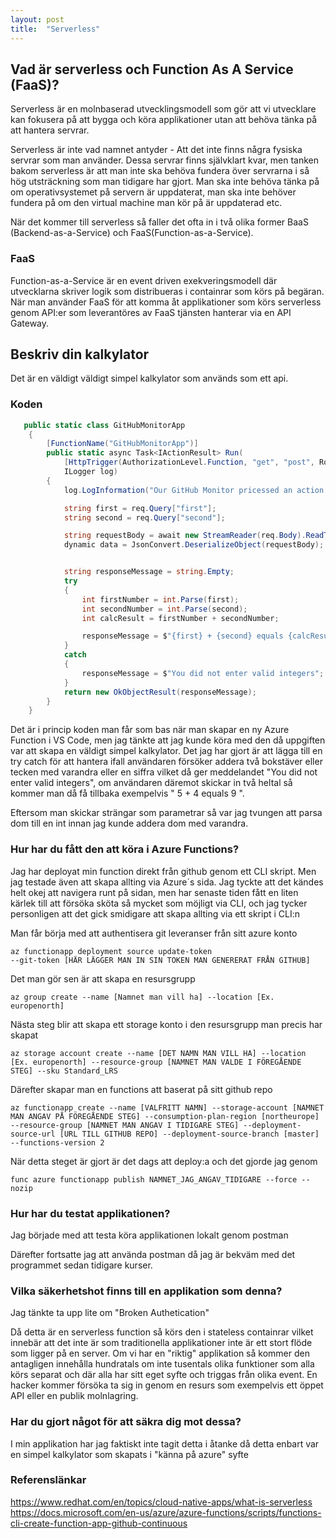 ```yaml
---
layout: post
title:  "Serverless"
---
```


## Vad är serverless och Function As A Service (FaaS)?

Serverless är en molnbaserad utvecklingsmodell som gör att vi utvecklare kan fokusera på att bygga och köra applikationer utan att behöva tänka på att hantera servrar.

Serverless är inte vad namnet antyder - Att det inte finns några fysiska servrar som man använder. Dessa servrar finns självklart kvar, men tanken bakom serverless är att man inte ska behöva fundera över servrarna i så hög utsträckning som man tidigare har gjort. Man ska inte behöva tänka på om operativsystemet på servern är uppdaterat, man ska inte behöver fundera på om den virtual machine man kör på är uppdaterad etc. 

När det kommer till serverless så faller det ofta in i två olika former BaaS (Backend-as-a-Service) och FaaS(Function-as-a-Service).

### FaaS

Function-as-a-Service är en event driven exekveringsmodell där utvecklarna skriver logik som distribueras i containrar som körs på begäran. När man använder FaaS för att komma åt applikationer som körs serverless genom API:er som leverantöres av FaaS tjänsten hanterar via en API Gateway.


## Beskriv din kalkylator

Det är en väldigt väldigt simpel kalkylator som används som ett api.

### Koden

```csharp
   public static class GitHubMonitorApp
    {
        [FunctionName("GitHubMonitorApp")]
        public static async Task<IActionResult> Run(
            [HttpTrigger(AuthorizationLevel.Function, "get", "post", Route = null)] HttpRequest req,
            ILogger log)
        {
            log.LogInformation("Our GitHub Monitor pricessed an action.");

            string first = req.Query["first"];
            string second = req.Query["second"];

            string requestBody = await new StreamReader(req.Body).ReadToEndAsync();
            dynamic data = JsonConvert.DeserializeObject(requestBody);


            string responseMessage = string.Empty;
            try
            {
                int firstNumber = int.Parse(first);
                int secondNumber = int.Parse(second);
                int calcResult = firstNumber + secondNumber;

                responseMessage = $"{first} + {second} equals {calcResult}.";
            }
            catch
            {
                responseMessage = $"You did not enter valid integers";
            }
            return new OkObjectResult(responseMessage);
        }
    }
```

Det är i princip koden man får som bas när man skapar en ny Azure Function i VS Code, men jag tänkte att jag kunde köra med den då uppgiften var att skapa en väldigt simpel kalkylator. 
Det jag har gjort är att lägga till en try catch för att hantera ifall användaren försöker addera två bokstäver eller tecken med varandra eller en siffra vilket då ger meddelandet "You did not enter valid integers", om användaren däremot skickar in två heltal så kommer man då få tillbaka exempelvis " 5 + 4 equals 9 ". 

Eftersom man skickar strängar som parametrar så var jag tvungen att parsa dom till en int innan jag kunde addera dom med varandra. 

### Hur har du fått den att köra i Azure Functions?

Jag har deployat min function direkt från github genom ett CLI skript. Men jag testade även att skapa allting via Azure´s sida. Jag tyckte att det kändes helt okej att navigera runt på sidan, men har senaste tiden fått en liten kärlek till att försöka sköta så mycket som möjligt via CLI, och jag tycker personligen att det gick smidigare att skapa allting via ett skript i CLI:n

Man får börja med att authentisera git leveranser från sitt azure konto 
```
az functionapp deployment source update-token
--git-token [HÄR LÄGGER MAN IN SIN TOKEN MAN GENERERAT FRÅN GITHUB]
```

Det man gör sen är att skapa en resursgrupp 
```
az group create --name [Namnet man vill ha] --location [Ex. europenorth]
```

Nästa steg blir att skapa ett storage konto i den resursgrupp man precis har skapat
```
az storage account create --name [DET NAMN MAN VILL HA] --location [Ex. europenorth] --resource-group [NAMNET MAN VALDE I FÖREGÅENDE STEG] --sku Standard_LRS
```

Därefter skapar man en functions att baserat på sitt github repo
```
az functionapp create --name [VALFRITT NAMN] --storage-account [NAMNET MAN ANGAV PÅ FÖREGÅENDE STEG] --consumption-plan-region [northeurope] 
--resource-group [NAMNET MAN ANGAV I TIDIGARE STEG] --deployment-source-url [URL TILL GITHUB REPO] --deployment-source-branch [master] 
--functions-version 2
```

När detta steget är gjort är det dags att deploy:a och det gjorde jag genom
```
func azure functionapp publish NAMNET_JAG_ANGAV_TIDIGARE --force --nozip
```

### Hur har du testat applikationen?

Jag började med att testa köra applikationen lokalt genom postman 

Därefter fortsatte jag att använda postman då jag är bekväm med det programmet sedan tidigare kurser. 

### Vilka säkerhetshot finns till en applikation som denna? 

Jag tänkte ta upp lite om "Broken Authetication"

Då detta är en serverless function så körs den i stateless containrar vilket innebär att det inte är som traditionella applikationer inte är ett stort flöde som ligger på en server. Om vi har en "riktig" applikation så kommer den antagligen innehålla hundratals om inte tusentals olika funktioner som alla körs separat och där alla har sitt eget syfte och triggas från olika event. En hacker kommer försöka ta sig in genom en resurs som exempelvis ett öppet API eller en publik molnlagring.

### Har du gjort något för att säkra dig mot dessa?

I min applikation har jag faktiskt inte tagit detta i åtanke då detta enbart var en simpel kalkylator som skapats i "känna på azure" syfte

### Referenslänkar
https://www.redhat.com/en/topics/cloud-native-apps/what-is-serverless
https://docs.microsoft.com/en-us/azure/azure-functions/scripts/functions-cli-create-function-app-github-continuous
